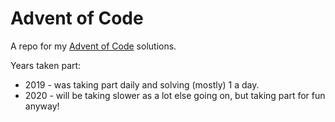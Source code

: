 # Advent of Code

A repo for my [Advent of Code](https://adventofcode.com/) solutions.

Years taken part:
* 2019 - was taking part daily and solving (mostly) 1 a day.
* 2020 - will be taking slower as a lot else going on, but taking part for fun anyway!
